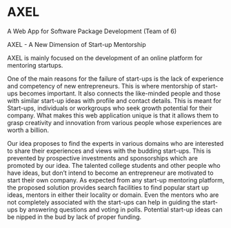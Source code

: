 # AXEL
A Web App for Software Package Development (Team of 6)

AXEL - A New Dimension of Start-up Mentorship

AXEL is mainly focused on the development of an online platform for mentoring startups. 

One of the main reasons for the failure of start-ups is the lack of experience and competency of new entrepreneurs. This is where mentorship of start-ups becomes important. It also connects the like-minded people and those with similar start-up ideas with profile and contact details. This is meant for Start-ups, individuals or workgroups who seek growth potential for their company.  What makes this web application unique is that it allows them to grasp creativity and innovation from various people whose experiences are worth a billion. 

Our idea proposes to find the experts in various domains who are interested to share their experiences and views with the budding start-ups. This is prevented by prospective investments and sponsorships which are promoted by our idea. The talented college students and other people who have ideas, but don’t intend to become an entrepreneur are motivated to start their own company.
As expected from any start-up mentoring platform, the proposed solution provides search facilities to find popular start up ideas, mentors in either their locality or domain. Even the mentors who are not completely associated with the start-ups can help in guiding the start-ups by answering questions and voting in polls.  Potential start-up ideas can be nipped in the bud by lack of proper funding. 

